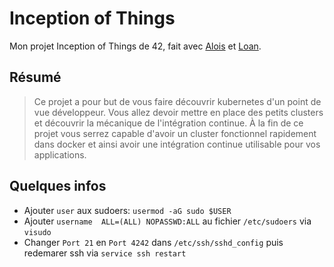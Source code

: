 # Inception of Things

Mon projet Inception of Things de 42, fait avec [Alois](https://github.com/asebrech) et [Loan](https://github.com/Loan-Matarise).

## Résumé
> Ce projet a pour but de vous faire découvrir kubernetes d'un point de vue développeur. Vous allez devoir mettre en place des petits clusters et découvrir la mécanique de l'intégration continue. À la fin de ce projet vous serrez capable d'avoir un cluster fonctionnel rapidement dans docker et ainsi avoir une intégration continue utilisable pour vos applications.

## Quelques infos
- Ajouter `user` aux sudoers: `usermod -aG sudo $USER`
- Ajouter `username  ALL=(ALL) NOPASSWD:ALL` au fichier `/etc/sudoers` via `visudo`
- Changer `Port 21` en `Port 4242` dans `/etc/ssh/sshd_config` puis redemarer ssh via `service ssh restart`
